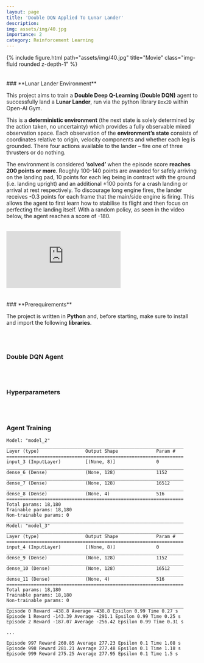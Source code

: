 ```yaml
---
layout: page
title: 'Double DQN Applied To Lunar Lander'
description: 
img: assets/img/40.jpg
importance: 2
category: Reinforcement Learning
---
```


<div class="row">
    <div class="col-sm mt-3 mt-md-0">
        {% include figure.html path="assets/img/40.jpg" title="Movie" class="img-fluid rounded z-depth-1" %}
    </div>
</div>
<br/><br/>
### **Lunar Lander Environment**

This project aims to train a **Double Deep Q-Learning (Double DQN)** agent to successfully land a **Lunar Lander**, run via the python library `Box2D` within Open-AI Gym.

This is a **deterministic environment** (the next state is solely determined by the action taken, no uncertainty) which provides a fully observable mixed observation space. Each observation of the **environment’s state** consists of coordinates relative to origin, velocity components and whether each leg is grounded. There four actions available to the lander – fire one of three thrusters or do nothing.

The environment is considered **’solved’** when the episode score **reaches 200 points or more**. Roughly 100-140 points are awarded for safely arriving on the landing pad, 10 points for each leg being in contract with the ground (i.e. landing upright) and an additional ±100 points for a crash landing or arrival at rest respectively. To discourage long engine fires, the lander receives -0.3 points for each frame that the main/side engine is firing. This allows the agent to first learn how to stabilise its flight and then focus on perfecting the landing itself. With a random policy, as seen in the video below, the agent reaches a score of -180.
<br/><br/>
<div class="video-container">
    <iframe src="https://www.youtube.com/embed/0HuI1QLOCJM?rel=0&amp;controls=0&amp;showinfo=0&amp;autoplay=1&loop=1" frameborder="0" allow="autoplay; encrypted-media"></iframe>
</div>
<br/><br/>
### **Prerequirements**

The project is written in **Python** and, before starting, make sure to install and import the following **libraries**.

<script src="https://gist.github.com/patrick-richter/b54284cb307ceb73ce16432b919831eb.js"></script>

<br/><br/>
### **Double DQN Agent**

<script src="https://gist.github.com/patrick-richter/5822d2a212c22477be51c5ae156c5079.js"></script>

<br/><br/>
### **Hyperparameters**

<script src="https://gist.github.com/patrick-richter/fb964f44288652ccb58ecbb0e7f6b744.js"></script>

<br/><br/>
### **Agent Training**

<script src="https://gist.github.com/patrick-richter/92f65b296cd9bb040602563f93321642.js"></script>

```
Model: "model_2"
_________________________________________________________________
Layer (type)                 Output Shape              Param #   
=================================================================
input_3 (InputLayer)         [(None, 8)]               0         
_________________________________________________________________
dense_6 (Dense)              (None, 128)               1152      
_________________________________________________________________
dense_7 (Dense)              (None, 128)               16512     
_________________________________________________________________
dense_8 (Dense)              (None, 4)                 516       
=================================================================
Total params: 18,180
Trainable params: 18,180
Non-trainable params: 0
_________________________________________________________________
Model: "model_3"
_________________________________________________________________
Layer (type)                 Output Shape              Param #   
=================================================================
input_4 (InputLayer)         [(None, 8)]               0         
_________________________________________________________________
dense_9 (Dense)              (None, 128)               1152      
_________________________________________________________________
dense_10 (Dense)             (None, 128)               16512     
_________________________________________________________________
dense_11 (Dense)             (None, 4)                 516       
=================================================================
Total params: 18,180
Trainable params: 18,180
Non-trainable params: 0
_________________________________________________________________
Episode 0 Reward -438.8 Average -438.8 Epsilon 0.99 Time 0.27 s
Episode 1 Reward -143.39 Average -291.1 Epsilon 0.99 Time 0.25 s
Episode 2 Reward -187.07 Average -256.42 Epsilon 0.99 Time 0.31 s

...

Episode 997 Reward 260.85 Average 277.23 Epsilon 0.1 Time 1.08 s
Episode 998 Reward 281.21 Average 277.48 Epsilon 0.1 Time 1.18 s
Episode 999 Reward 275.25 Average 277.95 Epsilon 0.1 Time 1.5 s
```
